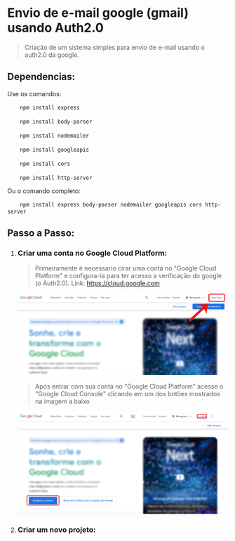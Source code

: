 # Envio de e-mail google (gmail) usando Auth2.0

> Criação de um sistema simples para envio de 
> e-mail usando o auth2.0 da google.

## Dependencias:

Use os comandos:

        npm install express

        npm install body-parser

        npm install nodemailer

        npm install googleapis

        npm install cors

        npm install http-server

Ou o comando completo:

        npm install express body-parser nodemailer googleapis cors http-server

## Passo a Passo:

1. ### Criar uma conta no Google Cloud Platform:

    >Primeiramente é necessario cirar uma conta no "Google Cloud Platform" e configura-la para ter acesso a verificação do google (o Auth2.0). Link: https://cloud.google.com

    <img src="./assets/img/googleCloudLogin1.png"></img>

    >Após entrar com sua conta no "Google Cloud Platform" acesse o "Google Cloud Console" clicando em um dos botões mostrados na imagem a baixo

    <img src="./assets/img/googleCloudConsole.png"></img>

2. ### Criar um novo projeto:
  